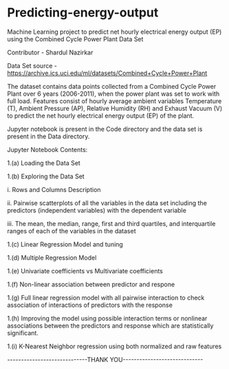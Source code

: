 # Predicting-energy-output
Machine  Learning project to predict net hourly electrical energy output (EP) using the Combined Cycle Power Plant Data Set

Contributor - Shardul Nazirkar

Data Set source - https://archive.ics.uci.edu/ml/datasets/Combined+Cycle+Power+Plant

The dataset contains data points collected from a Combined Cycle Power Plant over
6 years (2006-2011), when the power plant was set to work with full load. Features
consist of hourly average ambient variables Temperature (T), Ambient Pressure (AP),
Relative Humidity (RH) and Exhaust Vacuum (V) to predict the net hourly electrical
energy output (EP) of the plant.

Jupyter notebook is present in the Code directory and the data set is present in the Data directory.

Jupyter Notebook Contents:

1.(a) Loading the Data Set


1.(b) Exploring the Data Set

  i.   Rows and Columns Description
  
  ii.  Pairwise scatterplots of all the variables in the data set including the predictors (independent variables) with the dependent variable
  
  iii. The mean, the median, range, first and third quartiles, and interquartile ranges of each of the variables in the dataset
  
  
1.(c) Linear Regression Model and tuning


1.(d) Multiple Regression Model


1.(e) Univariate coefficients vs Multivariate coefficients


1.(f) Non-linear association between predictor and respone


1.(g) Full linear regression model with all pairwise interaction to check association of interactions of predictors with the response


1.(h) Improving the model using possible interaction terms or nonlinear associations between the predictors and response which are statistically significant.


1.(i) K-Nearest Neighbor regression using both normalized and raw features



-----------------------------THANK YOU-----------------------------
